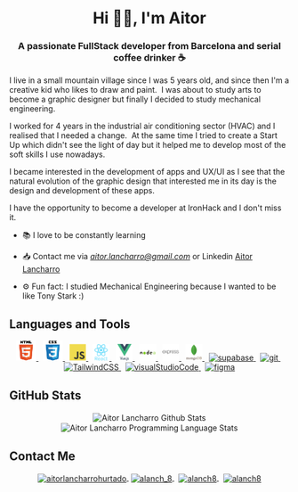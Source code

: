 <h1 align="center">Hi 👋🏼, I'm Aitor</h1>
<h3 align="center">A passionate FullStack developer from Barcelona and serial coffee drinker ☕️</h3>

I live in a small mountain village since I was 5 years old, and since then I'm a creative kid who likes to draw and paint.&nbsp; 
I was about to study arts to become a graphic designer but finally I decided to study mechanical engineering.

I worked for 4 years in the industrial air conditioning sector (HVAC) and I realised that I needed a change.&nbsp; 
At the same time I tried to create a Start Up which didn't see the light of day but it helped me to develop most of the soft skills I use nowadays.

I became interested in the development of apps and UX/UI as I see that the natural evolution of the graphic design that interested me in its day is the design and development of these apps.

I have the opportunity to become a developer at IronHack and I don't miss it.

- 📚 I love to be constantly learning
- 📥 Contact me via <i>aitor.lancharro@gmail.com</i> or Linkedin <a href="https://es.linkedin.com/in/aitorlancharro">Aitor Lancharro</a>
              
              
- ⚙️ Fun fact:  I studied Mechanical Engineering because I wanted to be like Tony Stark :)

## Languages and Tools
<div>
  <p align="center">
    <a href="https://www.w3.org/html/" target="_blank" rel="noreferrer">
      <img
        src="https://raw.githubusercontent.com/devicons/devicon/master/icons/html5/html5-original-wordmark.svg"
        alt="html5"
        width="36"
      />
    </a>
    &nbsp;
    <a href="https://www.w3schools.com/css/" target="_blank" rel="noreferrer">
      <img
        src="https://raw.githubusercontent.com/devicons/devicon/master/icons/css3/css3-original-wordmark.svg"
        alt="css3"
        width="36"
      />
    </a>
    &nbsp;
    <a
      href="https://developer.mozilla.org/en-US/docs/Web/JavaScript"
      target="_blank"
      rel="noreferrer"
    >
      <img
        src="https://raw.githubusercontent.com/devicons/devicon/master/icons/javascript/javascript-original.svg"
        alt="javascript"
        width="30"
      />
    </a>
    &nbsp;
    <a href="https://reactjs.org/" target="_blank" rel="noreferrer">
      <img
        src="https://raw.githubusercontent.com/devicons/devicon/master/icons/react/react-original-wordmark.svg"
        alt="react"
        width="30"
      />
    </a>
    &nbsp;
    <a href="https://vuejs.org/" target="_blank" rel="noreferrer">
      <img
        src="https://raw.githubusercontent.com/devicons/devicon/master/icons/vuejs/vuejs-original-wordmark.svg"
        alt="vuejs"
        width="30"
      />
    </a>
    &nbsp;
    <a href="https://nodejs.org" target="_blank" rel="noreferrer">
      <img
        src="https://raw.githubusercontent.com/devicons/devicon/master/icons/nodejs/nodejs-original-wordmark.svg"
        alt="nodejs"
        width="30"
      />
    </a>
    &nbsp;
    <a href="https://expressjs.com" target="_blank" rel="noreferrer">
      <img
        src="https://raw.githubusercontent.com/devicons/devicon/master/icons/express/express-original-wordmark.svg"
        alt="express"
        width="30"
      />
    </a>
    &nbsp;
    <a href="https://www.mongodb.com/" target="_blank" rel="noreferrer">
      <img
        src="https://raw.githubusercontent.com/devicons/devicon/master/icons/mongodb/mongodb-original-wordmark.svg"
        alt="mongodb"
        width="30"
      />
    </a>
    &nbsp;
    <a href="https://supabase.com/" target="_blank" rel="noreferrer">
      <img
        src="https://user-images.githubusercontent.com/93733677/187199611-72d12457-21a3-4b54-94a7-52fa253863bb.svg"
        alt="supabase"
        width="30"
      />
    </a>
    &nbsp;
    <a href="https://git-scm.com/" target="_blank" rel="noreferrer">
      <img
        src="https://www.vectorlogo.zone/logos/git-scm/git-scm-icon.svg"
        alt="git"
        width="30"
      />
    </a>
    &nbsp;
    <a href="https://tailwindcss.com/" target="_blank" rel="noreferrer">
      <img
        src="https://cdn.worldvectorlogo.com/logos/tailwindcss.svg"
        alt="TailwindCSS"
        width="30"
      />
    </a>
    &nbsp;
    <a href="https://code.visualstudio.com/" target="_blank" rel="noreferrer">
      <img
        src="https://cdn.worldvectorlogo.com/logos/visual-studio-code-1.svg"
        alt="visualStudioCode"
        width="30"
      />
    </a>
    &nbsp;
    <a href="https://www.figma.com/" target="_blank" rel="noreferrer">
      <img
        src="https://www.vectorlogo.zone/logos/figma/figma-icon.svg"
        alt="figma"
        width="30"
      />
    </a>
  </p>
</div>

## GitHub Stats

<div align="center">
 <img align="center" height="150" src="https://github-readme-stats.vercel.app/api?username=alanch8&show_icons=true&locale=en&hide=issues" alt="Aitor Lancharro Github Stats" />
 <img align="center" height="150" src="https://github-readme-stats.vercel.app/api/top-langs/?username=alanch8&layout=compact" alt="Aitor Lancharro Programming Language Stats" />
</div>

## Contact Me
<p align="center">
  <a href="https://linkedin.com/in/aitorlancharrohurtado" target="blank"
    ><img
      align="center"
      src="https://raw.githubusercontent.com/rahuldkjain/github-profile-readme-generator/master/src/images/icons/Social/linked-in-alt.svg"
      alt="aitorlancharrohurtado"
      width="24"
    />
  </a>
  &nbsp;<a href="https://twitter.com/alanch_8" target="blank"
    ><img
      align="center"
      src="https://raw.githubusercontent.com/rahuldkjain/github-profile-readme-generator/master/src/images/icons/Social/twitter.svg"
      alt="alanch_8"
      width="24"
    />
  </a>
  &nbsp;
  <a href="https://instagram.com/alanch8" target="blank"
    ><img
      align="center"
      src="https://raw.githubusercontent.com/rahuldkjain/github-profile-readme-generator/master/src/images/icons/Social/instagram.svg"
      alt="alanch8"
      width="24"
    />
  </a>
  &nbsp;
  <a href="https://aitorlancharro.com/" target="blank"
    ><img
      align="center"
      src="https://upload.wikimedia.org/wikipedia/commons/0/0b/Blue_globe_icon.svg"
      alt="alanch8"
      width="24"
    />
  </a>
</p>
